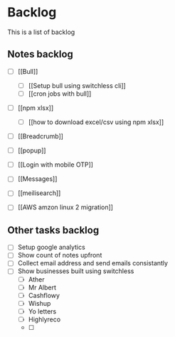 # Backlog
This is a list of backlog

## Notes backlog
- [ ] [[Bull]]
	- [ ] [[Setup bull using switchless cli]]
	- [ ] [[cron jobs with bull]]
- [ ] [[npm xlsx]]
	- [ ] [[how to download excel/csv using npm xlsx]]
- [ ] [[Breadcrumb]]
- [ ] [[popup]]
- [ ] [[Login with mobile OTP]]
- [ ] [[Messages]]
- [ ] [[meilisearch]]
- [ ] [[AWS amzon linux 2 migration]]


## Other tasks backlog
- [ ] Setup google analytics 
- [ ] Show count of notes upfront
- [ ] Collect email address and send emails consistantly 
- [ ] Show businesses built using switchless
	- [ ] Ather 
	- [ ] Mr Albert 
	- [ ] Cashflowy 
	- [ ] Wishup
	- [ ] Yo letters
	- [ ] Highlyreco
	- [ ] 



